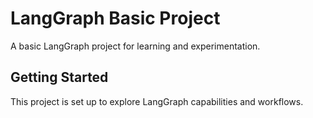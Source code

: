 # LangGraph Basic Project

A basic LangGraph project for learning and experimentation.

## Getting Started

This project is set up to explore LangGraph capabilities and workflows.